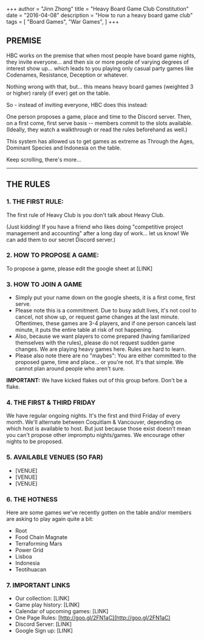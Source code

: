 +++
author = "Jinn Zhong"
title = "Heavy Board Game Club Constitution"
date = "2016-04-08"
description = "How to run a heavy board game club"
tags = [
    "Board Games",
    "War Games",
]
+++

## PREMISE
HBC works on the premise that when most people have board game nights, they invite everyone... and then six or more people of varying degrees of interest show up... which leads to you playing only casual party games like Codenames, Resistance, Deception or whatever.

Nothing wrong with that, but... this means heavy board games (weighted 3 or higher) rarely (if ever) get on the table.

So - instead of inviting everyone, HBC does this instead:

One person proposes a game, place and time to the Discord server. Then, on a first come, first serve basis -- members commit to the slots available. (Ideally, they watch a walkthrough or read the rules beforehand as well.)

This system has allowed us to get games as extreme as Through the Ages, Dominant Species and Indonesia on the table.

Keep scrolling, there's more...

***

## THE RULES

### 1. THE FIRST RULE:

The first rule of Heavy Club is you don't talk about Heavy Club.

(Just kidding! If you have a friend who likes doing "competitive project management and accounting" after a long day of work... let us know! We can add them to our secret Discord server.)

### 2. HOW TO PROPOSE A GAME:

To propose a game, please edit the google sheet at [LINK]

### 3. HOW TO JOIN A GAME
* Simply put your name down on the google sheets, it is a first come, first serve.
* Please note this is a commitment. Due to busy adult lives, it's not cool to cancel, not show up, or request game changes at the last minute. Oftentimes, these games are 3-4 players, and if one person cancels last minute, it puts the entire table at risk of not happening.
* Also, because we want players to come prepared (having familiarized themselves with the rules), please do not request sudden game changes. We are playing heavy games here. Rules are hard to learn.
* Please also note there are no "maybes": You are either committed to the proposed game, time and place... or you're not. It's that simple. We cannot plan around people who aren't sure.

**IMPORTANT:** We have kicked flakes out of this group before. Don't be a flake.

### 4. THE FIRST & THIRD FRIDAY

We have regular ongoing nights. It's the first and third Friday of every month. We'll alternate between Coquitlam & Vancouver, depending on which host is available to host. But just because those exist doesn't mean you can't propose other impromptu nights/games. We encourage other nights to be proposed.

### 5. AVAILABLE VENUES (SO FAR)
* [VENUE]
* [VENUE]
* [VENUE]

### 6. THE HOTNESS
Here are some games we've recently gotten on the table and/or members are asking to play again quite a bit:
* Root
* Food Chain Magnate
* Terraforming Mars
* Power Grid
* Lisboa
* Indonesia
* Teotihuacan

### 7. IMPORTANT LINKS
* Our collection: [LINK]
* Game play history: [LINK]
* Calendar of upcoming games: [LINK]
* One Page Rules: [http://goo.gl/2FN1aC](http://goo.gl/2FN1aC)
* Discord Server: [LINK]
* Google Sign up: [LINK]

